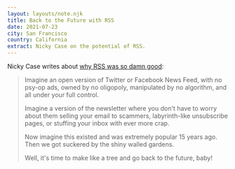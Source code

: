 ```yaml
---
layout: layouts/note.njk
title: Back to the Future with RSS
date: 2021-07-23
city: San Francisco
country: California
extract: Nicky Case on the potential of RSS.
---
```


Nicky Case writes about [why RSS was so damn good](https://ncase.me/rss/):

> Imagine an open version of Twitter or Facebook News Feed, with no psy-op ads, owned by no oligopoly, manipulated by no algorithm, and all under your full control.
>
> Imagine a version of the newsletter where you don't have to worry about them selling your email to scammers, labyrinth-like unsubscribe pages, or stuffing your inbox with ever more crap.
>
> Now imagine this existed and was extremely popular 15 years ago. Then we got suckered by the shiny walled gardens.
>
> Well, it's time to make like a tree and go back to the future, baby!
